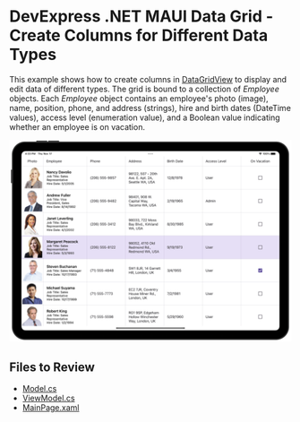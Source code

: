 # DevExpress .NET MAUI Data Grid - Create Columns for Different Data Types

This example shows how to create columns in [DataGridView](https://docs.devexpress.com/MAUI/DevExpress.Maui.DataGrid.DataGridView) to display and edit data of different types. The grid is bound to a collection of *Employee* objects. Each *Employee* object contains an employee's photo (image), name, position, phone, and address (strings), hire and birth dates (DateTime values), access level (enumeration value), and a Boolean value indicating whether an employee is on vacation.

<img src="./img/all-columns.png"/>

<!-- default file list -->
## Files to Review

* [Model.cs](./DataGrid_Columns/Model.cs)
* [ViewModel.cs](./DataGrid_Columns/ViewModel.cs)
* [MainPage.xaml](./DataGrid_Columns/MainPage.xaml)
<!-- default file list end -->

